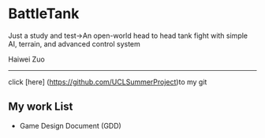 # BattleTank
Just a study and test->An open-world head to head tank fight with simple AI, terrain, and advanced control system 

Haiwei Zuo

---
click [here] (https://github.com/UCLSummerProject)to my git

## My work List
* Game Design Document (GDD)
